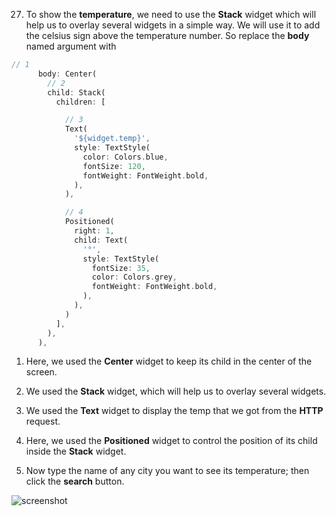 
27. To show the **temperature**, we need to use the **Stack** widget which will help us to overlay several widgets in a simple way. We will use it to add the celsius sign above the temperature number. So replace the **body** named argument with

```dart
// 1
      body: Center(
        // 2
        child: Stack(
          children: [

            // 3
            Text(
              '${widget.temp}',
              style: TextStyle(
                color: Colors.blue,
                fontSize: 120,
                fontWeight: FontWeight.bold,
              ),
            ),

            // 4
            Positioned(
              right: 1,
              child: Text(
                '°',
                style: TextStyle(
                  fontSize: 35,
                  color: Colors.grey,
                  fontWeight: FontWeight.bold,
                ),
              ),
            )
          ],
        ),
      ),
```

1. Here, we used the **Center** widget to keep its child in the center of the screen.
2. We used the **Stack** widget, which will help us to overlay several widgets.
3. We used the **Text** widget to display the temp that we got from the **HTTP** request.
4. Here, we used the **Positioned** widget to control the position of its child inside the **Stack** widget.

5. Now type the name of any city you want to see its temperature; then click the **search** button.

![screenshot](https://lh5.googleusercontent.com/le_AU2-_VrjuiCeC_Y7qyuF3EFXgtmkxnkK_UOGvSw6nlAnqEclav7OhVYTRgyzfdrk4nDrPMgmwy6oAMS3bdstPubVlGVOOSzmuvlJvmn9BJw1RXi5IeAjDLfSgb49fG9akDTfw)
